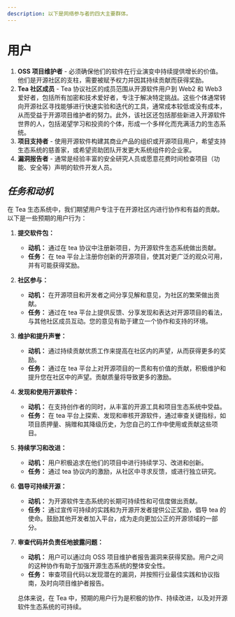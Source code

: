 ```yaml
---
description: 以下是网络参与者的四大主要群体。
---
```


# 用户

1. **OSS 项目维护者** - 必须确保他们的软件在行业演变中持续提供增长的价值。他们是开源社区的支柱，需要被赋予权力并因其持续贡献而获得奖励。
2. **Tea 社区成员** - Tea 协议社区的成员范围从开源软件用户到 Web2 和 Web3 爱好者，包括所有加密和技术爱好者，专注于解决特定挑战。这些个体通常转向开源社区寻找能够进行快速实验和迭代的工具，通常成本较低或没有成本，从而受益于开源项目维护者的努力。此外，该社区还包括那些新进入开源软件世界的人，包括渴望学习和投资的个体，形成一个多样化而充满活力的生态系统。
3. **项目支持者** - 使用开源软件构建其商业产品的组织或开源项目用户，希望支持生态系统的慈善家，或希望资助团队开发更大系统组件的企业家。
4. **漏洞报告者** - 通常是经验丰富的安全研究人员或愿意花费时间检查项目（功能、安全等）声明的软件开发人员。

## _**任务和动机**_

在 Tea 生态系统中，我们期望用户专注于在开源社区内进行协作和有益的贡献。以下是一些预期的用户行为：

1. **提交软件包：**
   * **动机：** 通过在 tea 协议中注册新项目，为开源软件生态系统做出贡献。
   * **任务：** 在 tea 平台上注册你创新的开源项目，使其对更广泛的观众可用，并有可能获得奖励。
2. **社区参与：**
   * **动机：** 在开源项目和开发者之间分享见解和意见，为社区的繁荣做出贡献。
   * **任务：** 通过在 tea 平台上提供反馈、分享发现和表达对开源项目的看法，与其他社区成员互动。您的意见有助于建立一个协作和支持的环境。
3. **维护和提升声誉：**
   * **动机：** 通过持续贡献优质工作来提高在社区内的声望，从而获得更多的奖励。
   * **任务：** 通过在 tea 平台上对开源项目的一贯和有价值的贡献，积极维护和提升您在社区中的声望。贡献质量将导致更多的激励。
4. **发现和使用开源软件：**
   * **动机：** 在支持创作者的同时，从丰富的开源工具和项目生态系统中受益。
   * **任务：** 在 tea 平台上探索、发现和审核开源软件，通过审查关键指标，如项目质押量、捐赠和其降级历史，为您自己的工作中使用或贡献这些项目。
5. **持续学习和改进：**
   * **动机：** 用户积极追求在他们的项目中进行持续学习、改进和创新。
   * **任务：** 通过 tea 协议内的激励，从社区中寻求反馈，或进行独立研究。
6. **倡导可持续开源：**
   * **动机：** 为开源软件生态系统的长期可持续性和可信度做出贡献。
   * **任务：** 通过宣传可持续的实践和为开源开发者提供公正奖励，倡导 tea 的使命。鼓励其他开发者加入平台，成为走向更加公正的开源领域的一部分。
7.  **审查代码并负责任地披露问题：**

    * **动机：** 用户可以通过向 OSS 项目维护者报告漏洞来获得奖励。用户之间的这种协作有助于加强开源生态系统的整体安全性。
    * **任务：** 审查项目代码以发现潜在的漏洞，并按照行业最佳实践和协议指南，及时向项目维护者报告。

    总体来说，在 Tea 中，预期的用户行为是积极的协作、持续改进，以及对开源软件生态系统的可持续。
